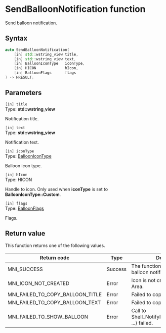 # SendBalloonNotification function

Send balloon notification.

## Syntax

```cpp
auto SendBalloonNotification(
    [in] std::wstring_view title,
    [in] std::wstring_view text,
    [in] BalloonIconType   iconType,
    [in] HICON             hIcon,
    [in] BalloonFlags      flags
) -> HRESULT;
```

## Parameters

`[in] title`</br>
Type: **std::wstring_view**

Notification title.

`[in] text`</br>
Type: **std::wstring_view**

Notification text.

`[in] iconType`</br>
Type: [BalloonIconType](ne-balloonicontype.md)

Balloon icon type.

`[in] hIcon`</br>
Type: HICON

Handle to icon. Only used when **iconType** is set to **BalloonIconType::Custom**.

`[in] flags`</br>
Type: [BalloonFlags](ne-balloonflags.md)

Flags.

## Return value

This function returns one of the following values.

Return code                        | Type    | Description
---------------------------------- | ------- | -----------------------------------------------------------------------------
MNI_SUCCESS                        | Success | The function successfully show balloon notification.
MNI_ICON_NOT_CREATED               | Error   | Icon is not created in Notification Area.
MNI_FAILED_TO_COPY_BALLOON_TITLE   | Error   | Failed to copy balloon title.
MNI_FAILED_TO_COPY_BALLOON_TEXT    | Error   | Failed to copy balloon text.
MNI_FAILED_TO_SHOW_BALLOON         | Error   | Call to Shell_NotifyIconW(NIM_MODIFY, ...) failed.
